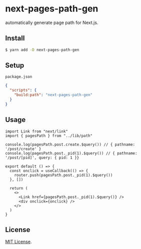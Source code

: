 # next-pages-path-gen

automatically generate page path for Next.js.

## Install

```sh
$ yarn add -D next-pages-path-gen
```

## Setup

`package.json`

```json
{
  "scripts": {
    "build:path": "next-pages-path-gen"
  }
}
```

## Usage

```tsx
import Link from "next/link"
import { pagesPath } from "../lib/path"

console.log(pagesPath.post.create.$query()) // { pathname: '/post/create' }
console.log(pagesPath.post._pid(1).$query()) // { pathname: '/post/[pid]', query: { pid: 1 }}

export default () => {
  const onclick = useCallback(() => {
    router.push(pagesPath.post._pid(1).$query())
  }, [])

  return (
    <>
      <Link href={pagesPath.post._pid(1).$query()} />
      <div onclick={onclick} />
    </>
  )
}
```

## License

[MIT License](https://github.com/kodai3/next-pages-path-gen/blob/master/LICENSE).
